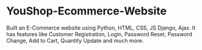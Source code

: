 # YouShop-Ecommerce-Website
Built an E-Commerce website using Python, HTML, CSS, JS Django, Ajax. It has features like Customer Registration, Login, Password Reset, Password Change, Add to Cart, Quantity Update and much more.

